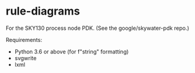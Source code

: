 # rule-diagrams
For the SKY130 process node PDK. (See the google/skywater-pdk repo.)

Requirements:
* Python 3.6 or above (for f"string" formatting)
* svgwrite
* lxml
